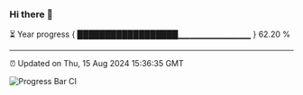 ### Hi there 👋

⏳ Year progress { ██████████████████▁▁▁▁▁▁▁▁▁▁▁▁ } 62.20 %

---

⏰ Updated on Thu, 15 Aug 2024 15:36:35 GMT

![Progress Bar CI](https://github.com/IshwaranRudhara/GIT-ACTION/workflows/Progress%20Bar%20CI/badge.svg)
